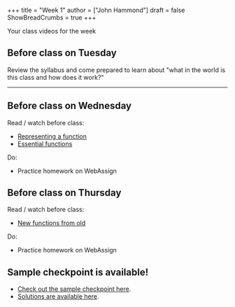 +++
title = "Week 1"
author = ["John Hammond"]
draft = false
ShowBreadCrumbs = true
+++

Your class videos for the week
<!--more-->


## Before class on Tuesday

Review the syllabus and come prepared to learn about "what in the world
is this class and how does it work?"

---

## Before class on Wednesday

Read / watch before class:
- [Representing a function](/calc/review/section1)
- [Essential functions](/calc/review/section2)

Do: 
- Practice homework on WebAssign


## Before class on Thursday

Read / watch before class:
- [New functions from old](/calc/review/section3)

Do: 
- Practice homework on WebAssign

## Sample checkpoint is available!
- [Check out the sample checkpoint here](https://nextcloud.math.wichita.edu/index.php/s/De4ytsSLmrRXBPe).
- [Solutions are available here](https://nextcloud.math.wichita.edu/index.php/s/FGYWRwCDLSr4qrA).